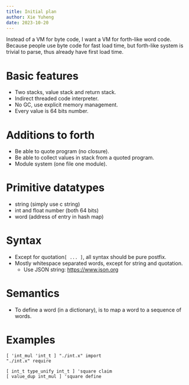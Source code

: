 ```yaml
---
title: Initial plan
author: Xie Yuheng
date: 2023-10-20
---
```


Instead of a VM for byte code,
I want a VM for forth-like word code.
Because people use byte code for fast load time,
but forth-like system is trivial to parse,
thus already have first load time.

# Basic features

- Two stacks, value stack and return stack.
- Indirect threaded code interpreter.
- No GC, use explicit memory management.
- Every value is 64 bits number.

# Additions to forth

- Be able to quote program (no closure).
- Be able to collect values in stack from a quoted program.
- Module system (one file one module).

# Primitive datatypes

- string (simply use c string)
- int and float number (both 64 bits)
- word (address of entry in hash map)

# Syntax

- Except for quotation`[ ... ]`, all syntax should be pure postfix.
- Mostly whitespace separated words, except for string and quotation.
  - Use JSON string: https://www.json.org

# Semantics

- To define a word (in a dictionary),
  is to map a word to a sequence of words.

# Examples

```
[ 'int_mul 'int_t ] "./int.x" import
"./int.x" require

[ int_t type_unify int_t ] 'square claim
[ value_dup int_mul ] 'square define
```
